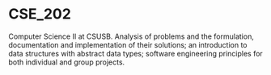 # CSE_202
Computer Science II at CSUSB.
Analysis of problems and the formulation, documentation and implementation of their solutions; an introduction to data structures with abstract data types; software engineering principles for both individual and group projects.
